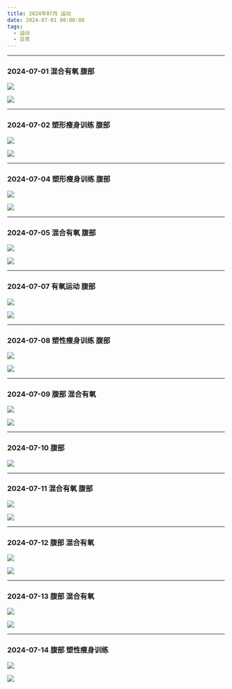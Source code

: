 ```yaml
---
title: 2024年07月 运动
date: 2024-07-01 00:00:00
tags: 
  - 运动
  - 日常
---
```


<link rel="stylesheet" href="/../css/base.css">
<link rel="stylesheet" href="/../css/center.css">
<link rel="stylesheet" href="/../css/images.css">

--- 

### 2024-07-01 混合有氧 腹部


<img class="half" src="/../images/exercise/2024-07-01_混合有氧.jpg"></img>



<img class="half" src="/../images/exercise/2024-07-01_腹部.jpg"></img>



--- 

### 2024-07-02 塑形瘦身训练 腹部


<img class="half" src="/../images/exercise/2024-07-02_塑形瘦身训练.jpg"></img>



<img class="half" src="/../images/exercise/2024-07-02_腹部.jpg"></img>



--- 

### 2024-07-04 塑形瘦身训练 腹部


<img class="half" src="/../images/exercise/2024-07-04_塑形瘦身训练.jpg"></img>



<img class="half" src="/../images/exercise/2024-07-04_腹部.jpg"></img>



--- 

### 2024-07-05 混合有氧 腹部


<img class="half" src="/../images/exercise/2024-07-05_混合有氧.jpg"></img>



<img class="half" src="/../images/exercise/2024-07-05_腹部.jpg"></img>



--- 

### 2024-07-07 有氧运动 腹部


<img class="half" src="/../images/exercise/2024-07-07_有氧运动.jpg"></img>



<img class="half" src="/../images/exercise/2024-07-07_腹部.jpg"></img>



--- 

### 2024-07-08 塑性瘦身训练 腹部


<img class="half" src="/../images/exercise/2024-07-08_塑性瘦身训练.jpg"></img>



<img class="half" src="/../images/exercise/2024-07-08_腹部.jpg"></img>



--- 

### 2024-07-09 腹部 混合有氧


<img class="half" src="/../images/exercise/2024-07-09_腹部.jpg"></img>



<img class="half" src="/../images/exercise/2024-07-09_混合有氧.jpg"></img>



--- 

### 2024-07-10 腹部


<img class="half" src="/../images/exercise/2024-07-10_腹部.jpg"></img>



--- 

### 2024-07-11 混合有氧 腹部


<img class="half" src="/../images/exercise/2024-07-11_混合有氧.jpg"></img>



<img class="half" src="/../images/exercise/2024-07-11_腹部.jpg"></img>



--- 

### 2024-07-12 腹部 混合有氧


<img class="half" src="/../images/exercise/2024-07-12_腹部.jpg"></img>



<img class="half" src="/../images/exercise/2024-07-12_混合有氧.jpg"></img>



--- 

### 2024-07-13 腹部 混合有氧


<img class="half" src="/../images/exercise/2024-07-13_腹部.jpg"></img>



<img class="half" src="/../images/exercise/2024-07-13_混合有氧.jpg"></img>



--- 

### 2024-07-14 腹部 塑性瘦身训练


<img class="half" src="/../images/exercise/2024-07-14_腹部.jpg"></img>



<img class="half" src="/../images/exercise/2024-07-14_塑性瘦身训练.jpg"></img>

